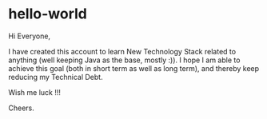 # hello-world

Hi Everyone,

I have created this account to learn New Technology Stack related to anything (well keeping Java as the base, mostly :)).
I hope I am able to achieve this goal (both in short term as well as long term), and thereby keep reducing my Technical Debt.

Wish me luck !!!

Cheers.
